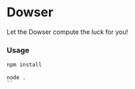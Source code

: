 # Dowser

Let the Dowser compute the luck for you!

### Usage

```bash
npm install
```

```
node .
``
